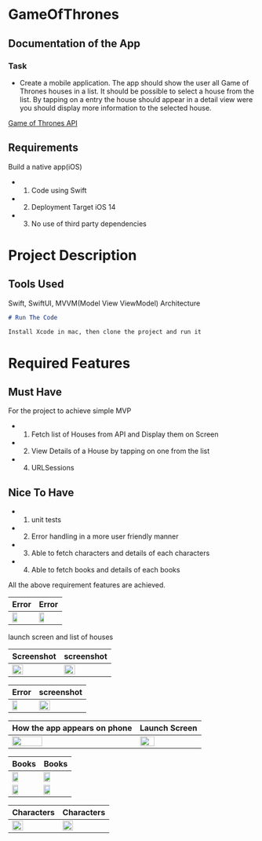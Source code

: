 # GameOfThrones
## Documentation of the App
### Task 
 - Create a mobile application. The app should show the user all Game of Thrones houses in a list.
It should be possible to select a house from the list. By tapping on a entry the house should appear in a detail view were you should display more information to the selected house.

[Game of Thrones API]( https://anapioficeandfire.com/)


## Requirements
Build a native app(iOS)
- 1. Code using Swift
- 2. Deployment Target iOS 14
- 3. No use of third party dependencies

# Project Description  

## Tools Used
Swift, SwiftUI, MVVM(Model View ViewModel) Architecture 


```md
# Run The Code

Install Xcode in mac, then clone the project and run it

```

# Required Features

## Must Have

For the project to achieve simple MVP

- 1. Fetch list of Houses from API and Display them on Screen
- 2. View Details of a House by tapping on one from the list
- 4. URLSessions


## Nice To Have
- 1. unit tests
- 2. Error handling in a more user friendly manner
- 3. Able to fetch characters and details of each characters
- 4. Able to fetch books and details of each books

All the above requirement features are achieved.

| Error | Error |
| ------  | ----- |
| <img src="https://user-images.githubusercontent.com/91916741/197266220-ed87d528-7051-4e7c-8cce-209844d5b661.png" width= "50%" /> |<img src="https://user-images.githubusercontent.com/91916741/197266231-8cfc56d0-9451-4a10-8bbe-6321a1cae21a.png" width= "50%" /> |


launch screen and list of houses


| Screenshot | screenshot |
| ------  | ----- |
| <img src="https://user-images.githubusercontent.com/91916741/197266244-199630b8-3c80-4840-a08c-02e7ea2fbcf5.png" width= "50%" /> |<img src="https://user-images.githubusercontent.com/91916741/197266248-174e3bd1-21d1-4af7-8ef1-0b237846131d.png" width= "50%" /> |

| Error | screenshot |
| ------  | ----- |
| <img src="https://user-images.githubusercontent.com/91916741/197266244-199630b8-3c80-4840-a08c-02e7ea2fbcf5.png" width= "50%" /> |<img src="https://user-images.githubusercontent.com/91916741/197266248-174e3bd1-21d1-4af7-8ef1-0b237846131d.png" width= "50%" /> |


| How the app appears on phone | Launch Screen |
| ------  | ----- |
| <img src="https://user-images.githubusercontent.com/91916741/197266263-5b0e1316-6a4b-4483-875f-8d7150be38b6.png" width= "50%" /> |<img src="https://user-images.githubusercontent.com/91916741/197266258-0968a59b-6141-4a03-a7b3-e3a3177d9860.png" width= "50%" /> |

| Books | Books |
| ------  | ----- |
| <img src="https://user-images.githubusercontent.com/91916741/197494279-f10950c9-9ee4-4023-9260-24d10c3a9db9.png" width= "50%" /> |<img src="https://user-images.githubusercontent.com/91916741/197494263-962bbefe-078b-43ae-9c02-d892f53fdd5d.png" width= "50%" /> |
| <img src="https://user-images.githubusercontent.com/91916741/197494274-c93e09ae-d522-49b8-a8c6-186f0f0db290.png" width= "50%" /> |<img src="https://user-images.githubusercontent.com/91916741/197494215-2ab0f7e1-28bd-4a45-8fb0-c21db93daae6.png" width= "50%" /> |



| Characters |Characters |
| ------  | ----- |
| <img src="https://user-images.githubusercontent.com/91916741/197494875-bed7d152-ee8a-4378-926e-141a1fdcbcd7.png" width= "50%" /> |<img src="https://user-images.githubusercontent.com/91916741/197494909-7c28c7cc-2789-49d4-ac90-300807402db6.png" width= "50%" /> |



